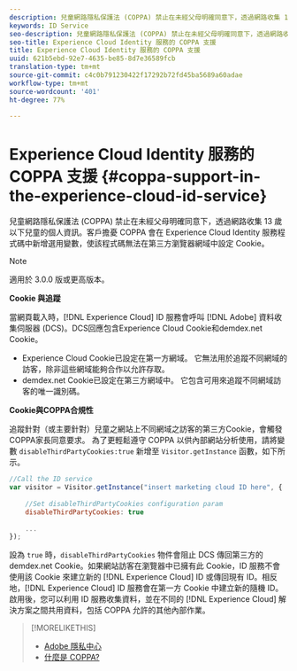 ```yaml
---
description: 兒童網路隱私保護法 (COPPA) 禁止在未經父母明確同意下，透過網路收集 13 歲以下兒童的個人資訊。客戶擔憂 COPPA 會在 Experience Cloud Identity 服務程式碼中新增選用變數，使該程式碼無法在第三方瀏覽器網域中設定 Cookie。
keywords: ID Service
seo-description: 兒童網路隱私保護法 (COPPA) 禁止在未經父母明確同意下，透過網路收集 13 歲以下兒童的個人資訊。客戶擔憂 COPPA 會在 Experience Cloud Identity 服務程式碼中新增選用變數，使該程式碼無法在第三方瀏覽器網域中設定 Cookie。
seo-title: Experience Cloud Identity 服務的 COPPA 支援
title: Experience Cloud Identity 服務的 COPPA 支援
uuid: 621b5ebd-92e7-4635-be85-8d7e36589fcb
translation-type: tm+mt
source-git-commit: c4c0b791230422f17292b72fd45ba5689a60adae
workflow-type: tm+mt
source-wordcount: '401'
ht-degree: 77%

---
```



# Experience Cloud Identity 服務的 COPPA 支援 {#coppa-support-in-the-experience-cloud-id-service}

兒童網路隱私保護法 (COPPA) 禁止在未經父母明確同意下，透過網路收集 13 歲以下兒童的個人資訊。客戶擔憂 COPPA 會在 Experience Cloud Identity 服務程式碼中新增選用變數，使該程式碼無法在第三方瀏覽器網域中設定 Cookie。

>[!NOTE]
>
>適用於 3.0.0 版或更高版本。

**Cookie 與追蹤**

當網頁載入時，[!DNL Experience Cloud] ID 服務會呼叫 [!DNL Adobe] 資料收集伺服器 (DCS)。DCS回應包含Experience Cloud Cookie和demdex.net Cookie。

* Experience Cloud Cookie已設定在第一方網域。 它無法用於追蹤不同網域的訪客，除非這些網域能夠合作以允許存取。
* demdex.net Cookie已設定在第三方網域中。 它包含可用來追蹤不同網域訪客的唯一識別碼。

**Cookie與COPPA合規性**

追蹤針對（或主要針對）兒童之網站上不同網域之訪客的第三方Cookie，會觸發COPPA家長同意要求。 為了更輕鬆遵守 COPPA 以供內部網站分析使用，請將變數 `disableThirdPartyCookies:true` 新增至 `Visitor.getInstance` 函數，如下所示。

```js
//Call the ID service 
var visitor = Visitor.getInstance("insert marketing cloud ID here", { 
 
    //Set disableThirdPartyCookies configuration param 
    disableThirdPartyCookies: true 
 
    ... 
});
```

設為 `true` 時，`disableThirdPartyCookies` 物件會阻止 DCS 傳回第三方的 demdex.net Cookie。如果網站訪客在瀏覽器中已擁有此 Cookie，ID 服務不會使用該 Cookie 來建立新的 [!DNL Experience Cloud] ID 或傳回現有 ID。相反地，[!DNL Experience Cloud] ID 服務會在第一方 Cookie 中建立新的隨機 ID。啟用後，您可以利用 ID 服務收集資料，並在不同的 [!DNL Experience Cloud] 解決方案之間共用資料，包括 COPPA 允許的其他內部作業。

>[!MORELIKETHIS]
>
>* [Adobe 隱私中心](https://www.adobe.com/tw/privacy.html)
>* [什麼是 COPPA? ](http://www.consumer.ftc.gov/articles/0031-protecting-your-childs-privacy-online#whatis)

